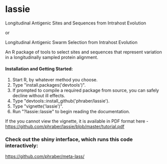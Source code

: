 # lassie
Longitudinal Antigenic Sites and Sequences from Intrahost Evolution

or

Longitudinal Antigenic Swarm Selection from Intrahost Evolution

An R package of tools to select sites and sequences that represent variation in a longitudinally sampled protein alignment.

#### Installation and Getting Started:

1. Start R, by whatever method you choose.
1. Type "install.packages('devtools')".
1. If prompted to compile a required package from source, you can safely decline without ill effects.
1. Type "devtools::install_github('phraber/lassie').
1. Type "vignette('lassie')".
1. Run "?lassie::lassie" to begin reading the documentation.

If the you cannot view the vignette, it is available in PDF format here - https://github.com/phraber/lassie/blob/master/tutorial.pdf

### Check out the shiny interface, which runs this code interactively:

https://github.com/phraber/meta-lass/
